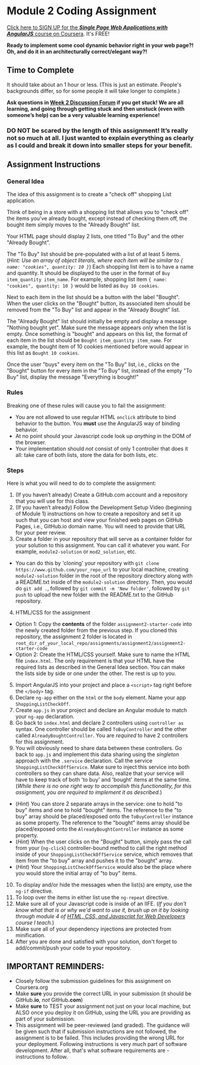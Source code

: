 Module 2 Coding Assignment
=======
[Click here to SIGN UP for the ***Single Page Web Applications with AngularJS*** course on Coursera](https://www.coursera.org/learn/single-page-web-apps-with-angularjs). It's FREE!

**Ready to implement some cool dynamic behavior right in your web page?! Oh, and do it in an architecturally correct/elegant way?!**

## Time to Complete
It should take about an 1 hour or less. (This is just an estimate. People's backgrounds differ, so for some people it will take longer to complete.)

**Ask questions in [Week 2 Discussion Forum](https://www.coursera.org/learn/single-page-web-apps-with-angularjs/discussions/weeks/2) if you get stuck! We are all learning, and going through getting stuck and then unstuck (even with someone’s help) can be a very valuable learning experience!**

### **DO NOT be scared by the length of this assignment! It’s really not so much at all. I just wanted to explain everything as clearly as I could and break it down into smaller steps for your benefit.**


## Assignment Instructions

### General Idea
The idea of this assignment is to create a "check off" shopping List application.

Think of being in a store with a shopping list that allows you to "check off" the items you've already bought, except instead of checking them off, the bought item simply moves to the "Already Bought" list.

Your HTML page should display 2 lists, one titled "To Buy" and the other "Already Bought".

The "To Buy" list should be pre-populated with a list of at least 5 items. (*Hint: Use an array of object literals, where each item will be similar to `{ name: "cookies", quantity: 10 }`*) Each shopping list item is to have a name and quantity. It should be displayed to the user in the format of `Buy item_quantity item_name`. For example, shopping list item `{ name: "cookies", quantity: 10 }` would be listed as `Buy 10 cookies`.

Next to each item in the list should be a button with the label "Bought". When the user clicks on the "Bought" button, its associated item should be removed from the "To Buy" list and appear in the "Already Bought" list.

The "Already Bought" list should initially be empty and display a message "Nothing bought yet". Make sure the message appears *only* when the list is empty. Once something is "bought" and appears on this list, the format of each item in the list should be `Bought item_quantity item_name`. For example, the bought item of 10 cookies mentioned before would appear in this list as `Bought 10 cookies`.

Once the user "buys" every item on the "To Buy" list, i.e., clicks on the "Bought" button for every item in the "To Buy" list, instead of the empty "To Buy" list, display the message "Everything is bought!"


### Rules
Breaking one of these rules will cause you to fail the assignment:
* You are not allowed to use regular HTML `onclick` attribute to bind behavior to the button. You **must** use the AngularJS way of binding behavior.
* At no point should your Javascript code look up *anything* in the DOM of the browser.
* Your implementation should *not* consist of only 1 controller that does it all: take care of both lists, store the data for both lists, etc.

### Steps
Here is what you will need to do to complete the assignment:

1. (If you haven’t already) Create a GitHub.com account and a repository that you will use for this class.
2. (If you haven’t already) Follow the Development Setup Video (beginning of Module 1) instructions on how to create a repository and set it up such that you can host and view your finished web pages on GitHub Pages, i.e., GitHub.io domain name. You will need to provide that URL for your peer review.
3. Create a folder in your repository that will serve as a container folder for your solution to this assignment. You can call it whatever you want. For example, `module2-solution` or `mod2_solution`, etc.
  * You can do this by 'cloning' your repository with `git clone https://www.github.com/your_repo_url` to your local machine, creating `module2-solution` folder in the root of the repository directory along with a README.txt inside of the `module2-solution` directory. Then, you would do `git add .`, followed by `git commit -m 'New folder'`, followed by `git push` to upload the new folder with the README.txt to the GitHub repository.
4. HTML/CSS for the assignment
  * Option 1: Copy the **contents** of the folder `assignment2-starter-code` into the newly created folder from the previous step. If you cloned this repository, the assignment 2 folder is located in `root_dir_of_your_local_repo/assignments/assignment2/assignment2-starter-code`
  * Option 2: Create the HTML/CSS yourself. Make sure to name the HTML file `index.html`. The only requirement is that your HTML have the required lists as described in the General Idea section. You can make the lists side by side or one under the other. The rest is up to you.
5. Import AngularJS into your project and place a `<script>` tag right before the `</body>` tag.
6. Declare `ng-app` either on the `html` or the `body` element. Name your app `ShoppingListCheckOff`.
7. Create `app.js` in your project and declare an Angular module to match your `ng-app` declaration.
8. Go back to `index.html` and declare 2 controllers using `controller as` syntax. One controller should be called `ToBuyController` and the other called `AlreadyBoughtController`. You are *required* to have 2 controllers for this assignment.
9. You will obviously need to share data between these controllers. Go back to `app.js` and implement this data sharing using the *singleton* approach with the `.service` declaration. Call the service `ShoppingListCheckOffService`. Make sure to inject this service into both controllers so they can share data. Also, realize that your service will have to keep track of both 'to buy' and 'bought' items at the same time. (*While there is no one right way to accomplish this functionality, for this assignment, you are required to implement it as described.*)
  * (*Hint*) You can store 2 separate arrays in the service: one to hold "to buy" items and one to hold "bought" items. The reference to the "to buy" array should be placed/exposed onto the `ToBuyController` instance as some property. The reference to the "bought" items array should be placed/exposed onto the `AlreadyBoughtController` instance as some property.
  * (*Hint*) When the user clicks on the "Bought" button, simply pass the call from your (`ng-click`) controller-bound method to call the right method inside of your `ShoppingListCheckOffService` service, which removes that item from the "to buy" array and pushes it to the "bought" array.
  * (*Hint*) Your `ShoppingListCheckOffService` would also be the place where you would store the initial array of "to buy" items.
10. To display and/or hide the messages when the list(s) are empty, use the `ng-if` directive.
11. To loop over the items in either list use the `ng-repeat` directive.
12. Make sure all of your Javascript code is inside of an IIFE. (*If you don't know what that is or why we'd want to use it, brush up on it by looking through module 4 of [HTML, CSS, and Javascript for Web Developers](https://www.coursera.org/learn/html-css-javascript-for-web-developers/) course I teach.*)
13. Make sure all of your dependency injections are protected from minification.
14. After you are done and satisfied with your solution, don't forget to add/commit/push your code to your repository.

## **IMPORTANT REMINDERS:**
* Closely follow the submission guidelines for this assignment on Coursera.org
* Make **sure** you provide the correct URL in your submission (it should be GitHub<b>.io</b>, *not* GitHub<b>.com</b>)
* Make **sure** to TEST your assignment not just on your local machine, but ALSO once you deploy it on GitHub, using the URL you are providing as part of your submission.
* This assignment will be peer-reviewed (and graded). The guidance will be given such that if submission instructions are not followed, the assignment is to be failed. This includes providing the wrong URL for your deployment. Following instructions is very much part of software development. After all, that's what software requirements are - instructions to follow.